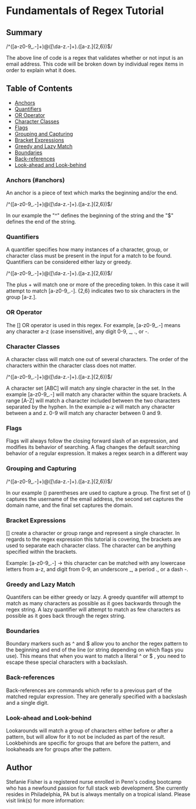 # Fundamentals of Regex Tutorial

## Summary

/^([a-z0-9_\.-]+)@([\da-z\.-]+)\.([a-z\.]{2,6})$/

The above line of code is a regex that validates whether or not input is an email address. This code will be broken down by individual regex items in order to explain what it does.

## Table of Contents
- [Anchors](#anchors)
- [Quantifiers](#quantifiers)
- [OR Operator](#or-operator)
- [Character Classes](#character-classes)
- [Flags](#flags)
- [Grouping and Capturing](#grouping-and-capturing)
- [Bracket Expressions](#bracket-expressions)
- [Greedy and Lazy Match](#greedy-and-lazy-match)
- [Boundaries](#boundaries)
- [Back-references](#back-references)
- [Look-ahead and Look-behind](#look-ahead-and-look-behind)

### Anchors (#anchors)
An anchor is a piece of text which marks the beginning and/or the end.

/^([a-z0-9_\.-]+)@([\da-z\.-]+)\.([a-z\.]{2,6})$/

In our example the "^" defines the beginning of the string and the "$" defines the end of the string.

### Quantifiers 

A quantifier specifies how many instances of a character, group, or character class must be present in the input for a match to be found. Quantifiers can be considered either lazy or greedy. 

/^([a-z0-9_\.-]+)@([\da-z\.-]+)\.([a-z\.]{2,6})$/

The plus + will match one or more of the preceding token. In this case it will attempt to match [a-z0-9_\.-]. {2,6} indicates two to six characters in the group [a-z\.].

### OR Operator 
The [] OR operator is used in this regex. For example, [a-z0-9_\.-] means any character a-z (case insensitive), any digit 0-9, _, ., or -. 

### Character Classes 
A character class will match one out of several characters. The order of the characters within the character class does not matter.

/^([a-z0-9_\.-]+)@([\da-z\.-]+)\.([a-z\.]{2,6})$/

A character set [ABC] will match any single character in the set. In the example [a-z0-9_\.-] will match any character within the square brackets. A range [A-Z] will match a character included between the two characters separated by the hyphen. In the example a-z will match any character between a and z. 0-9 will match any character between 0 and 9.

 ### Flags 
Flags will always follow the closing forward slash of an expression, and modifies its behavior of searching. A flag changes the default searching behavior of a regular expression. It makes a regex search in a different way 

### Grouping and Capturing 
/^([a-z0-9_\.-]+)@([\da-z\.-]+)\.([a-z\.]{2,6})$/

In our example () parentheses are used to capture a group. The first set of () captures the username of the email address, the second set captures the domain name, and the final set captures the domain.

### Bracket Expressions
[] create a character or group range and represent a single character. In regards to the regex expression this tutorial is covering, the brackets are used to separate each character class. The character can be anything specified within the brackets.

Example: [a-z0-9_\.-] -> this character can be matched with any lowercase letters from a-z, and digit from 0-9, an underscore _, a period ., or a dash -.

### Greedy and Lazy Match
Quantifers can be either greedy or lazy. A greedy quantifer will attempt to match as many characters as possible as it goes backwards through the regex string. A lazy quantifier will attempt to match as few characters as possible as it goes back through the regex string.

### Boundaries
Boundary markers such as ^ and $ allow you to anchor the regex pattern to the beginning and end of the line (or string depending on which flags you use). This means that when you want to match a literal ^ or $ , you need to escape these special characters with a backslash.

### Back-references
Back-references are commands which refer to a previous part of the matched regular expression. They are generally specified with a backslash and a single digit.

### Look-ahead and Look-behind
Lookarounds will match a group of characters either before or after a pattern, but will allow for it to not be included as part of the result. Lookbehinds are specific for groups that are before the pattern, and lookaheads are for groups after the pattern.


## Author

Stefanie Fisher is a registered nurse enrolled in Penn's coding bootcamp who has a newfound passion for full stack web development. She currently resides in Philadelphia, PA but is always mentally on a tropical island. Please visit link(s) for more information:
